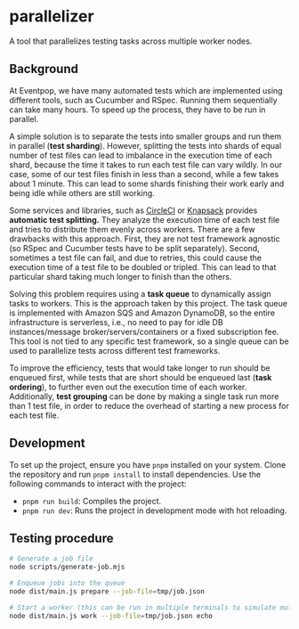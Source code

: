 # parallelizer

A tool that parallelizes testing tasks across multiple worker nodes.

## Background

At Eventpop, we have many automated tests which are implemented using different tools, such as Cucumber and RSpec. Running them sequentially can take many hours. To speed up the process, they have to be run in parallel.

A simple solution is to separate the tests into smaller groups and run them in parallel (**test sharding**). However, splitting the tests into shards of equal number of test files can lead to imbalance in the execution time of each shard, because the time it takes to run each test file can vary wildly. In our case, some of our test files finish in less than a second, while a few takes about 1 minute. This can lead to some shards finishing their work early and being idle while others are still working.

Some services and libraries, such as [CircleCI](https://circleci.com/docs/parallelism-faster-jobs/) or [Knapsack](https://github.com/KnapsackPro/knapsack) provides **automatic test splitting.** They analyze the execution time of each test file and tries to distribute them evenly across workers. There are a few drawbacks with this approach. First, they are not test framework agnostic (so RSpec and Cucumber tests have to be split separately). Second, sometimes a test file can fail, and due to retries, this could cause the execution time of a test file to be doubled or tripled. This can lead to that particular shard taking much longer to finish than the others.

Solving this problem requires using a **task queue** to dynamically assign tasks to workers. This is the approach taken by this project. The task queue is implemented with Amazon SQS and Amazon DynamoDB, so the entire infrastructure is serverless, i.e., no need to pay for idle DB instances/message broker/servers/containers or a fixed subscription fee. This tool is not tied to any specific test framework, so a single queue can be used to parallelize tests across different test frameworks.

To improve the efficiency, tests that would take longer to run should be enqueued first, while tests that are short should be enqueued last (**task ordering**), to further even out the execution time of each worker. Additionally, **test grouping** can be done by making a single task run more than 1 test file, in order to reduce the overhead of starting a new process for each test file.

## Development

To set up the project, ensure you have `pnpm` installed on your system. Clone the repository and run `pnpm install` to install dependencies. Use the following commands to interact with the project:

- `pnpm run build`: Compiles the project.
- `pnpm run dev`: Runs the project in development mode with hot reloading.

## Testing procedure

```sh
# Generate a job file
node scripts/generate-job.mjs

# Enqueue jobs into the queue
node dist/main.js prepare --job-file=tmp/job.json

# Start a worker (this can be run in multiple terminals to simulate multiple workers)
node dist/main.js work --job-file=tmp/job.json echo
```
